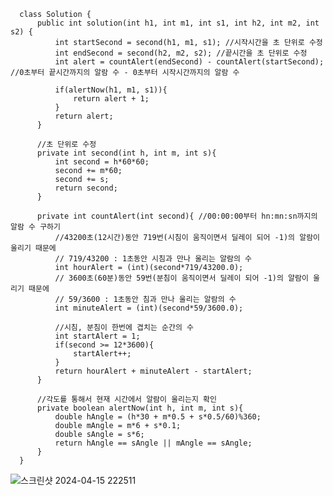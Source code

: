       class Solution {
          public int solution(int h1, int m1, int s1, int h2, int m2, int s2) {
              int startSecond = second(h1, m1, s1); //시작시간을 초 단위로 수정
              int endSecond = second(h2, m2, s2); //끝시간을 초 단위로 수정
              int alert = countAlert(endSecond) - countAlert(startSecond); //0초부터 끝시간까지의 알람 수 - 0초부터 시작시간까지의 알람 수
              
              if(alertNow(h1, m1, s1)){
                  return alert + 1;
              }
              return alert;
          }

          //초 단위로 수정
          private int second(int h, int m, int s){
              int second = h*60*60;
              second += m*60;
              second += s;
              return second;
          }
          
          private int countAlert(int second){ //00:00:00부터 hn:mn:sn까지의 알람 수 구하기
              //43200초(12시간)동안 719번(시침이 움직이면서 딜레이 되어 -1)의 알람이 울리기 때문에
              // 719/43200 : 1초동안 시침과 만나 울리는 알람의 수
              int hourAlert = (int)(second*719/43200.0); 
              // 3600초(60분)동안 59번(분침이 움직이면서 딜레이 되어 -1)의 알람이 울리기 때문에
              // 59/3600 : 1초동안 침과 만나 울리는 알람의 수
              int minuteAlert = (int)(second*59/3600.0);

              //시침, 분침이 한번에 겹치는 순간의 수
              int startAlert = 1;
              if(second >= 12*3600){
                  startAlert++;
              }
              return hourAlert + minuteAlert - startAlert;
          }

          //각도를 통해서 현재 시간에서 알람이 울리는지 확인
          private boolean alertNow(int h, int m, int s){
              double hAngle = (h*30 + m*0.5 + s*0.5/60)%360;
              double mAngle = m*6 + s*0.1;
              double sAngle = s*6;
              return hAngle == sAngle || mAngle == sAngle;
          }
      }

![스크린샷 2024-04-15 222511](https://github.com/Ajaewoo/codingTest/assets/95599247/d64fb2eb-4885-4b7b-accc-a61c9b0f3587)
